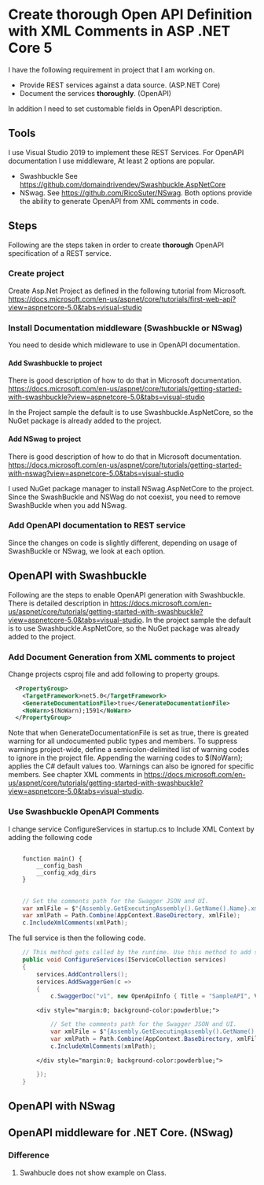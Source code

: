 # Create **thorough** Open API Definition with XML Comments in ASP .NET Core 5

I have the following requirement in project that I am working on.
* Provide REST services against a data source. (ASP.NET Core)
* Document the services **thoroughly**. (OpenAPI)

In addition I need to set customable fields in OpenAPI description.

## Tools

I use Visual Studio 2019 to implement these REST Services. 
For OpenAPI documentation I use middleware, At least 2 options are popular.
* Swashbuckle See https://github.com/domaindrivendev/Swashbuckle.AspNetCore
* NSwag. See https://github.com/RicoSuter/NSwag.
Both options provide the ability to generate OpenAPI from XML comments in code.

## Steps
Following are the steps taken in order to create **thorough** OpenAPI specification of a REST service.

### Create project
Create Asp.Net Project as defined in the following tutorial from Microsoft.
https://docs.microsoft.com/en-us/aspnet/core/tutorials/first-web-api?view=aspnetcore-5.0&tabs=visual-studio

### Install Documentation middleware (Swashbuckle or NSwag)
You need to deside which midleware to use in OpenAPI documentation.

#### Add Swashbuckle to project
There is good description of how to do that in Microsoft documentation.
https://docs.microsoft.com/en-us/aspnet/core/tutorials/getting-started-with-swashbuckle?view=aspnetcore-5.0&tabs=visual-studio

In the Project sample the default is to use Swashbuckle.AspNetCore, so the NuGet package is already added to the project.

#### Add NSwag to project
There is good description of how to do that in Microsoft documentation.
https://docs.microsoft.com/en-us/aspnet/core/tutorials/getting-started-with-nswag?view=aspnetcore-5.0&tabs=visual-studio 

I used NuGet package manager to install  NSwag.AspNetCore to the project.
Since the SwashBuckle and NSWag do not coexist, you need to remove SwashBuckle when you add NSwag.

### Add OpenAPI documentation to REST service

Since the changes on code is slightly different, depending on usage of SwashBuckle or NSwag, we look at each option.

## OpenAPI with Swashbuckle

Following are the steps to enable OpenAPI generation with Swashbuckle.
There is detailed description in https://docs.microsoft.com/en-us/aspnet/core/tutorials/getting-started-with-swashbuckle?view=aspnetcore-5.0&tabs=visual-studio.
In the project sample the default is to use Swashbuckle.AspNetCore, so the NuGet package was already added to the project.

### Add Document Generation from XML comments to project

Change projects csproj file and add following to property groups.

```xml
  <PropertyGroup>
    <TargetFramework>net5.0</TargetFramework>
	<GenerateDocumentationFile>true</GenerateDocumentationFile>
	<NoWarn>$(NoWarn);1591</NoWarn>
  </PropertyGroup>
```

Note that when GenerateDocumentationFile is set as true, there is greated warning for all undocumented public types and members.
To suppress warnings project-wide, define a semicolon-delimited list of warning codes to ignore in the project file. 
Appending the warning codes to $(NoWarn); applies the C# default values too. Warnings can also be ignored for specific members.
See chapter XML comments in https://docs.microsoft.com/en-us/aspnet/core/tutorials/getting-started-with-swashbuckle?view=aspnetcore-5.0&tabs=visual-studio.

### Use Swashbuckle OpenAPI Comments
I change service ConfigureServices in startup.cs to Include XML Context by adding the following code
<pre>
<code class="lang-csharp" highlight-lines="2">
    function main() {
        __config_bash
        __config_xdg_dirs
    }
</code>
</pre>

```csharp
	// Set the comments path for the Swagger JSON and UI.
	var xmlFile = $"{Assembly.GetExecutingAssembly().GetName().Name}.xml";
	var xmlPath = Path.Combine(AppContext.BaseDirectory, xmlFile);
	c.IncludeXmlComments(xmlPath);
```

The full service is then the following code.

```csharp
	// This method gets called by the runtime. Use this method to add services to the container.
	public void ConfigureServices(IServiceCollection services)
	{
		services.AddControllers();
		services.AddSwaggerGen(c =>
		{
			c.SwaggerDoc("v1", new OpenApiInfo { Title = "SampleAPI", Version = "v1" });
```
			<div style="margin:0; background-color:powderblue;">
```csharp
			// Set the comments path for the Swagger JSON and UI.
			var xmlFile = $"{Assembly.GetExecutingAssembly().GetName().Name}.xml";
			var xmlPath = Path.Combine(AppContext.BaseDirectory, xmlFile);
			c.IncludeXmlComments(xmlPath);
```
			</div style="margin:0; background-color:powderblue;">
```csharp
		});
	}
```



## OpenAPI with NSwag

## OpenAPI middleware for .NET Core. (NSwag)

### Difference

1. Swahbucle does not show example on Class.
